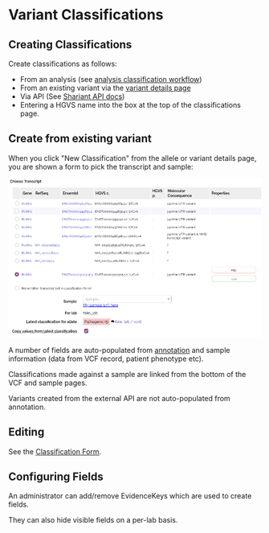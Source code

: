# Variant Classifications

## Creating Classifications

Create classifications as follows:

* From an analysis (see [analysis classification workflow](../analysis/analysis_classification.md))
* From an existing variant via the [variant details page](../annotation/variant_details.md)
* Via API (See [Shariant API docs](https://shariant.readthedocs.io/en/latest/integration/api/classification_post.html))
* Entering a HGVS name into the box at the top of the classifications page.  

## Create from existing variant

When you click "New Classification" from the allele or variant details page, you are shown a form to pick the transcript and sample:
 
![](images/classification_choose_transcript.png)

A number of fields are auto-populated from [annotation](../annotation/annotation_details.md) and sample information (data from VCF record, patient phenotype etc).

Classifications made against a sample are linked from the bottom of the VCF and sample pages.

Variants created from the external API are not auto-populated from annotation. 

## Editing

See the [Classification Form](variant_classification_form).

## Configuring Fields

An administrator can add/remove EvidenceKeys which are used to create fields.

They can also hide visible fields on a per-lab basis. 